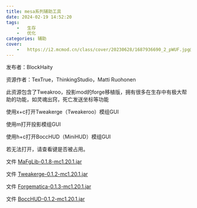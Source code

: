 ```yaml
---
title: mesa系列辅助工具
date: 2024-02-19 14:52:20
tags:
    -   生存
    -   优化
categories: 辅助
cover: 
    -   https://i2.mcmod.cn/class/cover/20230628/1687936690_2_pWUF.jpg@480x300.jpg
---
```


发布者：BlockHaity

资源作者：TexTrue，ThinkingStudio，Matti Ruohonen

此资源包含了Tweakroo，投影mod的forge移植版，拥有很多在生存中有极大帮助的功能，如灵魂出窍，死亡发送坐标等功能

使用x+c打开Tweakerge（Tweakeroo）模组GUI

使用m打开投影模组GUI

使用h+c打开BoccHUD（MiniHUD）模组GUI

若无法打开，请查看键是否被占用。

文件 [MaFgLib-0.1.8-mc1.20.1.jar](/files/mesa系列辅助工具/MaFgLib-0.1.8-mc1.20.1.jar)

文件 [Tweakerge-0.1.2-mc1.20.1.jar](/files/mesa系列辅助工具/Tweakerge-0.1.2-mc1.20.1.jar)

文件 [Forgematica-0.1.3-mc1.20.1.jar](/files/mesa系列辅助工具/Forgematica-0.1.3-mc1.20.1.jar)

文件 [BoccHUD-0.1.2-mc1.20.1.jar](/files/mesa系列辅助工具/BoccHUD-0.1.2-mc1.20.1.jar)